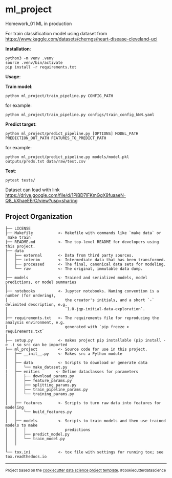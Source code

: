 ml_project
==============================

Homework_01 ML in production

For train classification model using dataset from https://www.kaggle.com/datasets/cherngs/heart-disease-cleveland-uci

**Installation**: 
~~~
python3 -m venv .venv
source .venv/bin/activate
pip install -r requirements.txt
~~~

**Usage**:

**Train model**:
```shell script
python ml_project/train_pipeline.py CONFIG_PATH
```
for example:
```shell script
python ml_project/train_pipeline.py configs/train_config_kNN.yaml
```

**Predict target**:
```shell script
python ml_project/predict_pipeline.py [OPTIONS] MODEL_PATH PREDICTION_OUT_PATH FEATURES_TO_PREDICT_PATH
```
for example:
```shell script
python ml_project/predict_pipeline.py models/model.pkl outputs/preds.txt data/raw/test.csv
```

**Test**:
```shell script
pytest tests/
```


Dataset can load with link https://drive.google.com/file/d/1PiBD7lFKmGgX8fuaaeN-Q8_kXhaeEErO/view?usp=sharing



Project Organization
------------

    ├── LICENSE
    ├── Makefile           <- Makefile with commands like `make data` or `make train`
    ├── README.md          <- The top-level README for developers using this project.
    ├── data
    │   ├── external       <- Data from third party sources.
    │   ├── interim        <- Intermediate data that has been transformed.
    │   ├── processed      <- The final, canonical data sets for modeling.
    │   └── raw            <- The original, immutable data dump.
    │
    ├── models             <- Trained and serialized models, model predictions, or model summaries
    │
    ├── notebooks          <- Jupyter notebooks. Naming convention is a number (for ordering),
    │                         the creator's initials, and a short `-` delimited description, e.g.
    │                         `1.0-jqp-initial-data-exploration`.
    │
    ├── requirements.txt   <- The requirements file for reproducing the analysis environment, e.g.
    │                         generated with `pip freeze > requirements.txt`
    │
    ├── setup.py           <- makes project pip installable (pip install -e .) so src can be imported
    ├── ml_project         <- Source code for use in this project.
    │   ├── __init__.py    <- Makes src a Python module
    │   │
    │   ├── data           <- Scripts to download or generate data
    │   │   └── make_dataset.py
    |   ├── enities       <- Define dataclasses for parameters
    │   │   ├── download_params.py 
    │   │   ├── feature_params.py
    │   │   ├── splitting_params.py
    │   │   ├── train_pipeline_params.py
    │   │   └── training_params.py
    │   │
    │   ├── features       <- Scripts to turn raw data into features for modeling
    │   │   └── build_features.py
    │   │
    │   ├── models         <- Scripts to train models and then use trained models to make
    │   │   │                 predictions
    │   │   ├── predict_model.py
    │   │   └── train_model.py
    │   │
    │
    └── tox.ini            <- tox file with settings for running tox; see tox.readthedocs.io


--------

<p><small>Project based on the <a target="_blank" href="https://drivendata.github.io/cookiecutter-data-science/">cookiecutter data science project template</a>. #cookiecutterdatascience</small></p>
